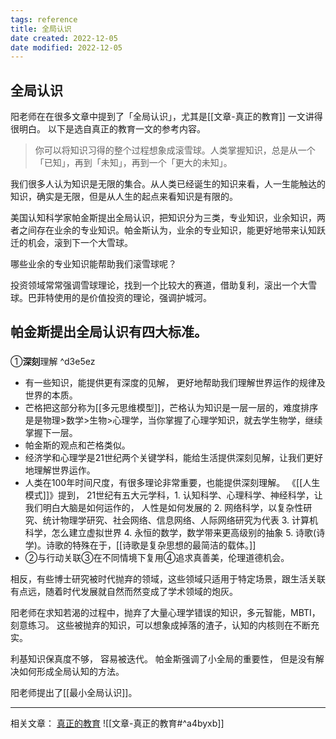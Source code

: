 ```yaml
---
tags: reference
title: 全局认识
date created: 2022-12-05
date modified: 2022-12-05
---
```


## 全局认识

阳老师在在很多文章中提到了「全局认识」，尤其是[[文章-真正的教育]] 一文讲得很明白。 以下是选自真正的教育一文的参考内容。 

> 你可以将知识习得的整个过程想象成滚雪球。人类掌握知识，总是从一个「已知」，再到「未知」，再到一个「更大的未知」。

我们很多人认为知识是无限的集合。从人类已经诞生的知识来看，人一生能触达的知识，确实是无限，但是从人生的起点来看知识是有限的。

美国认知科学家帕金斯提出全局认识，把知识分为三类，专业知识，业余知识，两者之间存在业余的专业知识。帕金斯认为，业余的专业知识，能更好地带来认知跃迁的机会，滚到下一个大雪球。

哪些业余的专业知识能帮助我们滚雪球呢？

投资领域常常强调雪球理论，找到一个比较大的赛道，借助复利，滚出一个大雪球。巴菲特使用的是价值投资的理论，强调护城河。

## 帕金斯提出全局认识有四大标准。
### 
①**深刻**理解  ^d3e5ez
- 有一些知识，能提供更有深度的见解， 更好地帮助我们理解世界运作的规律及世界的本质。
- 芒格把这部分称为[[多元思维模型]]，芒格认为知识是一层一层的，难度排序是是物理>数学>生物>心理学，当你掌握了心理学知识，就去学生物学，继续掌握下一层。
- 帕金斯的观点和芒格类似。
- 经济学和心理学是21世纪两个关键学科，能给生活提供深刻见解，让我们更好地理解世界运作。
- 人类在100年时间尺度，有很多理论非常重要，也能提供深刻理解。 《[[人生模式]]》提到， 21世纪有五大元学科，1. 认知科学、心理科学、神经科学，让我们明白大脑是如何运作的， 人性是如何发展的 2. 网络科学，以复杂性研究、统计物理学研究、社会网络、信息网络、人际网络研究为代表 3. 计算机科学，怎么建立虚拟世界 4. 永恒的数学，数学带来更高级别的抽象 5. 诗歌(诗学)。诗歌的特殊在于，[[诗歌是复杂思想的最简洁的载体。]]
- ②与行动关联③在不同情境下复用④追求真善美，伦理道德机会。

相反，有些博士研究被时代抛弃的领域，这些领域只适用于特定场景，跟生活关联有点远，随着时代发展就自然而然变成了学术领域的炮灰。

阳老师在求知若渴的过程中，抛弃了大量心理学错误的知识，多元智能，MBTI， 刻意练习。
这些被抛弃的知识，可以想象成掉落的渣子，认知的内核则在不断充实。

利基知识保真度不够， 容易被迭代。 帕金斯强调了小全局的重要性， 但是没有解决如何形成全局认知的方法。 

阳老师提出了[[最小全局认识]]。


---
相关文章：  [真正的教育](https://mp.weixin.qq.com/s?__biz=MzA3MzM0MjUyMQ==&mid=2652150270&idx=1&sn=30c7ba64aa149d21fe61f1b20ab7ac41&chksm=84f0b2a8b3873bbefc069dc13e59a8a1eb70c4f8142308f7a91b2c68cb8d0a836ad6f250f3b5&mpshare=1&scene=1&srcid=0517WwRboY6KnhLDFDJ3AmCC&sharer_sharetime=1652718325294&sharer_shareid=67277257ca17d4053339df7009aee176&version=4.0.6.99102&platform=mac#rd)
![[文章-真正的教育#^a4byxb]]
